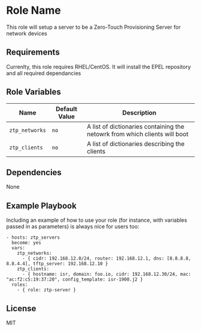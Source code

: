 Role Name
=========

This role will setup a server to be a Zero-Touch Provisioning Server for network devices

Requirements
------------

Currenlty, this role requires RHEL/CentOS.  It will install the EPEL repository and all required dependancies

Role Variables
--------------


| Name              | Default Value       | Description          |
|-------------------|---------------------|----------------------|
| `ztp_networks` | `no` | A list of dictionaries containing the netowrk from which clients will boot |
| `ztp_clients` | `no`  | A list of dictionaries describing the clients |

Dependencies
------------

None

Example Playbook
----------------

Including an example of how to use your role (for instance, with variables passed in as parameters) is always nice for users too:

    - hosts: ztp_servers
      become: yes
      vars:
        ztp_networks:
          - { cidr: 192.168.12.0/24, router: 192.168.12.1, dns: [8.8.8.8, 8.8.4.4], tftp_server: 192.168.12.10 }
        ztp_clients:
          - { hostname: isr, domain: foo.io, cidr: 192.168.12.30/24, mac: "ac:f2:c5:19:37:20", config_template: isr-1900.j2 }
      roles:
        - { role: ztp-server }

License
-------

MIT
